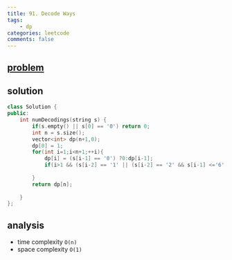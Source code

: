 ```yaml
---
title: 91. Decode Ways
tags:
    - dp
categories: leetcode
comments: false
---
```


## [problem](https://leetcode.com/problems/decode-ways/)
## solution
```c++
class Solution {
public:
    int numDecodings(string s) {
        if(s.empty() || s[0] == '0') return 0;
        int n = s.size();
        vector<int> dp(n+1,0);
        dp[0] = 1;
        for(int i=1;i<n+1;++i){
            dp[i] = (s[i-1] == '0') ?0:dp[i-1];
            if(i>1 && (s[i-2] == '1' || (s[i-2] == '2' && s[i-1] <='6')) )dp[i] +=dp[i-2];
            
        }
        return dp[n];
        
    }
};
```
## analysis
- time complexity `O(n)`
- space complexity `O(1)`